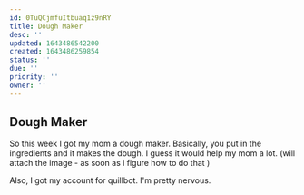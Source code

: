 ```yaml
---
id: 0TuQCjmfuItbuaq1z9nRY
title: Dough Maker
desc: ''
updated: 1643486542200
created: 1643486259854
status: ''
due: ''
priority: ''
owner: ''
---
```


## Dough Maker

So this week I got my mom a dough maker. Basically, you put in the ingredients and it makes the dough. I guess it would help my mom a lot.
(will attach the image - as soon as i figure how to do that ) 

Also, I got my account for quillbot. I'm pretty nervous. 
